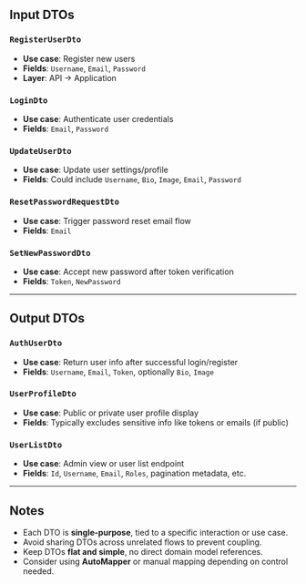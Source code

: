 ﻿## Input DTOs

### `RegisterUserDto`
- **Use case**: Register new users
- **Fields**: `Username`, `Email`, `Password`
- **Layer**: API → Application

### `LoginDto`
- **Use case**: Authenticate user credentials
- **Fields**: `Email`, `Password`

### `UpdateUserDto`
- **Use case**: Update user settings/profile
- **Fields**: Could include `Username`, `Bio`, `Image`, `Email`, `Password`

### `ResetPasswordRequestDto`
- **Use case**: Trigger password reset email flow
- **Fields**: `Email`

### `SetNewPasswordDto`
- **Use case**: Accept new password after token verification
- **Fields**: `Token`, `NewPassword`

---

## Output DTOs

### `AuthUserDto`
- **Use case**: Return user info after successful login/register
- **Fields**: `Username`, `Email`, `Token`, optionally `Bio`, `Image`

### `UserProfileDto`
- **Use case**: Public or private user profile display
- **Fields**: Typically excludes sensitive info like tokens or emails (if public)

### `UserListDto`
- **Use case**: Admin view or user list endpoint
- **Fields**: `Id`, `Username`, `Email`, `Roles`, pagination metadata, etc.

---

## Notes

- Each DTO is **single-purpose**, tied to a specific interaction or use case.
- Avoid sharing DTOs across unrelated flows to prevent coupling.
- Keep DTOs **flat and simple**, no direct domain model references.
- Consider using **AutoMapper** or manual mapping depending on control needed.